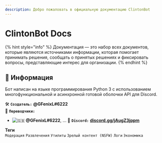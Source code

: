```yaml
---
description: Добро пожаловать в официальную документацию ClintonBot
---
```


# ClintonBot Docs

{% hint style="info" %}
Документация — это набор всех документов, которые являются источниками информации, которая помогает принимать решения, сообщать о принятых решениях и фиксировать вопросы, представляющие интерес для организации.
{% endhint %}

## 📜 Информация <a id="information"></a>  

Бот написан на языке программирования Python 3 с использованием многофункциональной и асинхронной готовой оболочки API для Discord.  

🛠️ **`Создатель:`** **@GFenixL\#6222**  
💬 **`Переводчики:`**  
- ![:gb:](https://i-a.d-cd.net/lgAAAgCjBeA-1920.jpg) **@GFenixL\#6222**, ...
📢 **`Discord:`** [**discord.gg/jAugZ3jppm**](https://discord.gg/jAugZ3jppm)  

**Теги**  
`Модерация`  `Развлечения`  `Утилиты`  `Зрелый контент (NSFW)`  `Логи`  `Экономика`  
